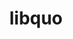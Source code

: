 ---
title: "libquo"
layout: cache
categories: [package, develop-2025-04-06]
meta: {"compilers": ["cce@18.0.0", "gcc@11.4.0", "intel-oneapi-compilers@2025.1.0"], "num_specs": 4, "num_specs_by_stack": {"e4s": 1, "e4s-cray-rhel": 1, "e4s-neoverse-v2": 1, "e4s-oneapi": 1, "root": 4}, "oss": ["rhel8", "ubuntu22.04"], "platforms": ["linux"], "stacks": ["e4s", "e4s-cray-rhel", "e4s-neoverse-v2", "e4s-oneapi", "root"], "targets": ["neoverse_v2", "x86_64_v3"], "versions": ["1.4"]}
spec_details: [{"compiler": "gcc@11.4.0", "hash": "6qyxfdn3pmorscsfazkouygnuybvckkk", "os": "ubuntu22.04", "platform": "linux", "size": "-", "stacks": ["e4s-neoverse-v2", "root"], "target": "neoverse_v2", "variants": ["build_system=autotools"], "versions": ["1.4"]}, {"compiler": "intel-oneapi-compilers@2025.1.0", "hash": "almikzccv5lbwpbvneyjuv3rxjgpy5gw", "os": "ubuntu22.04", "platform": "linux", "size": "-", "stacks": ["e4s-oneapi", "root"], "target": "x86_64_v3", "variants": ["build_system=autotools"], "versions": ["1.4"]}, {"compiler": "cce@18.0.0", "hash": "hdiqtaco7mjkaot6x6dnnv7zpwqvbspd", "os": "rhel8", "platform": "linux", "size": "-", "stacks": ["e4s-cray-rhel", "root"], "target": "x86_64_v3", "variants": ["build_system=autotools"], "versions": ["1.4"]}, {"compiler": "gcc@11.4.0", "hash": "y6w27jttvqpyzk2fwszuxsgunt4aa45a", "os": "ubuntu22.04", "platform": "linux", "size": "-", "stacks": ["e4s", "root"], "target": "x86_64_v3", "variants": ["build_system=autotools"], "versions": ["1.4"]}]
---
